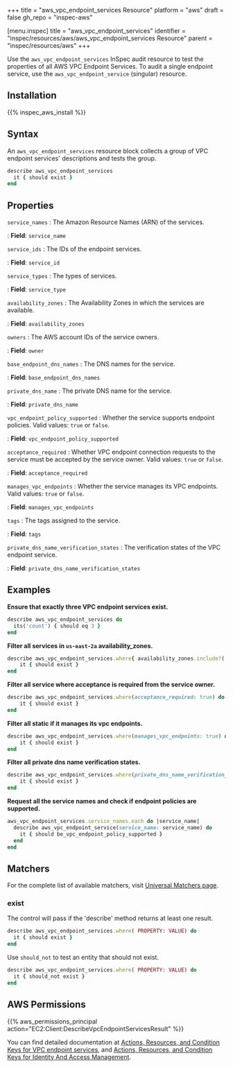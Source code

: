 +++
title = "aws_vpc_endpoint_services Resource"
platform = "aws"
draft = false
gh_repo = "inspec-aws"

[menu.inspec]
title = "aws_vpc_endpoint_services"
identifier = "inspec/resources/aws/aws_vpc_endpoint_services Resource"
parent = "inspec/resources/aws"
+++

Use the `aws_vpc_endpoint_services` InSpec audit resource to test the properties of all AWS VPC Endpoint Services.
To audit a single endpoint service, use the `aws_vpc_endpoint_service` (singular) resource.

## Installation

{{% inspec_aws_install %}}

## Syntax

An `aws_vpc_endpoint_services` resource block collects a group of VPC endpoint services' descriptions and tests the group.

```ruby
describe aws_vpc_endpoint_services
  it { should exist }
end
```

## Properties

`service_names`
: The Amazon Resource Names (ARN) of the services.

: **Field**: `service_name`

`service_ids`
: The IDs of the endpoint services.

: **Field**: `service_id`

`service_types`
: The types of services.

: **Field**: `service_type`

`availability_zones`
: The Availability Zones in which the services are available.

: **Field**: `availability_zones`

`owners`
: The AWS account IDs of the service owners.

: **Field**: `owner`

`base_endpoint_dns_names`
: The DNS names for the service.

: **Field**: `base_endpoint_dns_names`

`private_dns_name`
: The private DNS name for the service.

: **Field**: `private_dns_name`

`vpc_endpoint_policy_supported`
: Whether the service supports endpoint policies. Valid values: `true` or `false`.

: **Field**: `vpc_endpoint_policy_supported`

`acceptance_required`
: Whether VPC endpoint connection requests to the service must be accepted by the service owner. Valid values: `true` or `false`.

: **Field**: `acceptance_required`

`manages_vpc_endpoints`
: Whether the service manages its VPC endpoints. Valid values: `true` or `false`.

: **Field**: `manages_vpc_endpoints`

`tags`
: The tags assigned to the service.

: **Field**: `tags`

`private_dns_name_verification_states`
: The verification states of the VPC endpoint service.

: **Field**: `private_dns_name_verification_states`

## Examples

**Ensure that exactly three VPC endpoint services exist.**

```ruby
describe aws_vpc_endpoint_services do
  its('count') { should eq 3 }
end
```

**Filter all services in `us-east-2a` availability_zones.**

```ruby
describe aws_vpc_endpoint_services.where{ availability_zones.include?('us-east-2a') } do
    it { should exist }
end
```

**Filter all service where acceptance is required from the service owner.**

```ruby
describe aws_vpc_endpoint_services.where(acceptance_required: true) do
    it { should exist }
end
```

**Filter all static if it manages its vpc endpoints.**

```ruby
describe aws_vpc_endpoint_services.where(manages_vpc_endpoints: true) do
    it { should exist }
end
```

**Filter all private dns name verification states.**

```ruby
describe aws_vpc_endpoint_services.where(private_dns_name_verification_states: 'verified') do
    it { should exist }
end
```

**Request all the service names and check if endpoint policies are supported.**

```ruby
aws_vpc_endpoint_services.service_names.each do |service_name|
  describe aws_vpc_endpoint_service(service_name: service_name) do
    it { should be_vpc_endpoint_policy_supported }
  end
end
```

## Matchers

For the complete list of available matchers, visit [Universal Matchers page](https://www.inspec.io/docs/reference/matchers/).

### exist

The control will pass if the 'describe' method returns at least one result.

```ruby
describe aws_vpc_endpoint_services.where( PROPERTY: VALUE) do
  it { should exist }
end
```

Use `should_not` to test an entity that should not exist.

```ruby
describe aws_vpc_endpoint_services.where( PROPERTY: VALUE) do
  it { should_not exist }
end
```

## AWS Permissions

{{% aws_permissions_principal action="EC2:Client:DescribeVpcEndpointServicesResult" %}}

You can find detailed documentation at [Actions, Resources, and Condition Keys for VPC endpoint services](https://docs.aws.amazon.com/vpc/latest/userguide/vpc-policy-examples.html), and [Actions, Resources, and Condition Keys for Identity And Access Management](https://docs.aws.amazon.com/IAM/latest/UserGuide/list_identityandaccessmanagement.html).
